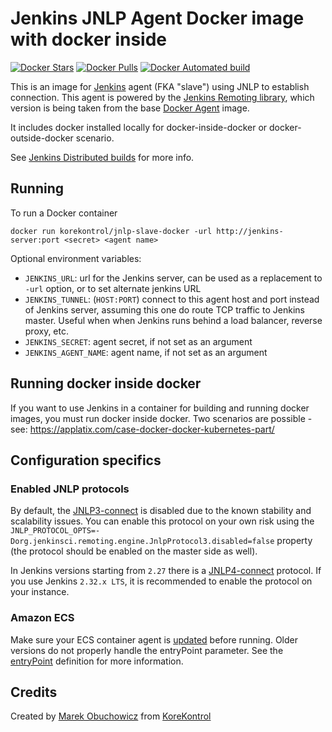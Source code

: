 # Jenkins JNLP Agent Docker image with docker inside

[![Docker Stars](https://img.shields.io/docker/stars/korekontrol/docker-jnlp-slave-docker.svg)](https://hub.docker.com/r/korekontrol/docker-jnlp-slave-docker/)
[![Docker Pulls](https://img.shields.io/docker/pulls/korekontrol/docker-jnlp-slave-docker.svg)](https://hub.docker.com/r/korekontrol/docker-jnlp-slave-docker/)
[![Docker Automated build](https://img.shields.io/docker/automated/korekontrol/docker-jnlp-slave-docker.svg)](https://hub.docker.com/r/korekontrol/docker-jnlp-slave-docker/)

This is an image for [Jenkins](https://jenkins.io) agent (FKA "slave") using JNLP to establish connection.
This agent is powered by the [Jenkins Remoting library](https://github.com/jenkinsci/remoting), which version is being taken from the base [Docker Agent](https://github.com/jenkinsci/docker-slave/) image.

It includes docker installed locally for docker-inside-docker or docker-outside-docker scenario.

See [Jenkins Distributed builds](https://wiki.jenkins-ci.org/display/JENKINS/Distributed+builds) for more info.

## Running

To run a Docker container

    docker run korekontrol/jnlp-slave-docker -url http://jenkins-server:port <secret> <agent name>

Optional environment variables:

* `JENKINS_URL`: url for the Jenkins server, can be used as a replacement to `-url` option, or to set alternate jenkins URL
* `JENKINS_TUNNEL`: (`HOST:PORT`) connect to this agent host and port instead of Jenkins server, assuming this one do route TCP traffic to Jenkins master. Useful when when Jenkins runs behind a load balancer, reverse proxy, etc.
* `JENKINS_SECRET`: agent secret, if not set as an argument
* `JENKINS_AGENT_NAME`: agent name, if not set as an argument

## Running docker inside docker
If you want to use Jenkins in a container for building and running docker images, you must run docker inside docker. Two scenarios
are possible - see: https://applatix.com/case-docker-docker-kubernetes-part/

## Configuration specifics

### Enabled JNLP protocols

By default, the [JNLP3-connect](https://github.com/jenkinsci/remoting/blob/master/docs/protocols.md#jnlp3-connect) is disabled due to the known stability and scalability issues.
You can enable this protocol on your own risk using the 
`JNLP_PROTOCOL_OPTS=-Dorg.jenkinsci.remoting.engine.JnlpProtocol3.disabled=false` property (the protocol should be enabled on the master side as well).

In Jenkins versions starting from `2.27` there is a [JNLP4-connect](https://github.com/jenkinsci/remoting/blob/master/docs/protocols.md#jnlp4-connect) protocol. 
If you use Jenkins `2.32.x LTS`, it is recommended to enable the protocol on your instance.

### Amazon ECS

Make sure your ECS container agent is [updated](http://docs.aws.amazon.com/AmazonECS/latest/developerguide/ecs-agent-update.html) before running. Older versions do not properly handle the entryPoint parameter. See the [entryPoint](http://docs.aws.amazon.com/AmazonECS/latest/developerguide/task_definition_parameters.html#container_definitions) definition for more information.

## Credits
Created by [Marek Obuchowicz](https://github.com/marek-obuchowicz) from [KoreKontrol](https://www.korekontrol.eu/)
